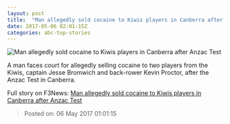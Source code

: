 ```yaml
---
layout: post
title:  "Man allegedly sold cocaine to Kiwis players in Canberra after Anzac Test"
date: 2017-05-06 02:01:15Z
categories: abc-top-stories
---
```


![Man allegedly sold cocaine to Kiwis players in Canberra after Anzac Test](http://www.abc.net.au/news/image/8503212-1x1-700x700.jpg)

A man faces court for allegedly selling cocaine to two players from the Kiwis, captain Jesse Bromwich and back-rower Kevin Proctor, after the Anzac Test in Canberra.


Full story on F3News: [Man allegedly sold cocaine to Kiwis players in Canberra after Anzac Test](http://www.f3nws.com/n/ZReQTF)

> Posted on: 06 May 2017 01:01:15
